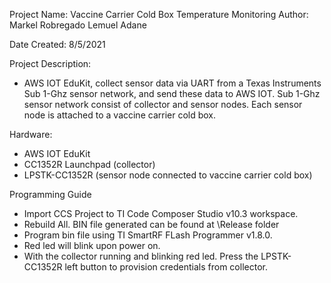    
  Project Name: Vaccine Carrier Cold Box Temperature Monitoring
  Author: Markel Robregado
          Lemuel Adane
  
  Date Created: 8/5/2021
  
  Project Description:
  - AWS IOT EduKit, collect sensor data via UART from a Texas Instruments Sub 1-Ghz sensor network, 
    and send these data to AWS IOT. Sub 1-Ghz sensor network consist of collector and sensor nodes. 
    Each sensor node is attached to a vaccine carrier cold box.
  
  Hardware:
  - AWS IOT EduKit
  - CC1352R Launchpad (collector)
  - LPSTK-CC1352R (sensor node connected to vaccine carrier cold box)  
  
  Programming Guide
  - Import CCS Project to TI Code Composer Studio v10.3 workspace.
  - Rebuild All. BIN file generated can be found at \Release folder
  - Program bin file using TI SmartRF FLash Programmer v1.8.0.
  - Red led will blink upon power on.
  - With the collector running and blinking red led. Press the LPSTK-CC1352R left button
    to provision credentials from collector. 